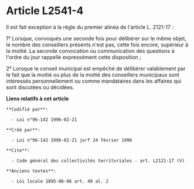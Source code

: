 # Article L2541-4

Il est fait exception à la règle du premier alinéa de l'article L. 2121-17 : 

1° Lorsque, convoqués une seconde fois pour délibérer sur le même objet, le nombre des conseillers présents n'est pas, cette
fois encore, supérieur à la moitié. La seconde convocation ou communication des questions à l'ordre du jour rappelle
expressément cette disposition ; 

2° Lorsque le conseil municipal est empêché de délibérer valablement par le fait que la moitié ou plus de la moitié des
conseillers municipaux sont intéressés personnellement ou comme mandataires dans les affaires qui sont discutées ou décidées.

**Liens relatifs à cet article**

	**Codifié par**:

	  - Loi n°96-142 1996-02-21

	**Créé par**:

	  - Loi n°96-142 1996-02-21 jorf 24 février 1996

	**Cite**:

	  - Code général des collectivités territoriales - art. L2121-17 (V)

	**Anciens textes**:

	  - Loi locale 1895-06-06 art. 49 al. 2
